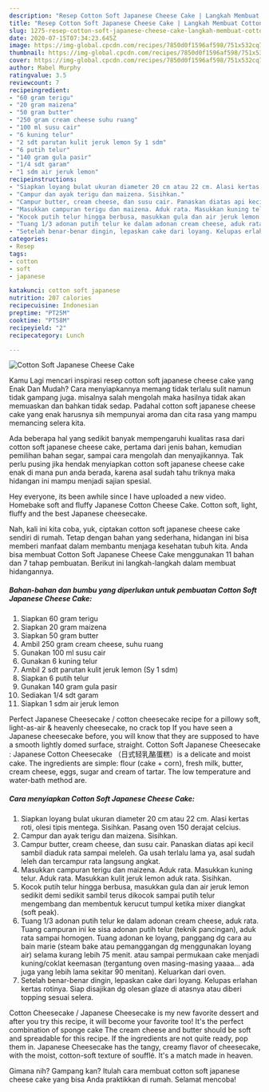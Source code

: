 ```yaml
---
description: "Resep Cotton Soft Japanese Cheese Cake | Langkah Membuat Cotton Soft Japanese Cheese Cake Yang Bikin Ngiler"
title: "Resep Cotton Soft Japanese Cheese Cake | Langkah Membuat Cotton Soft Japanese Cheese Cake Yang Bikin Ngiler"
slug: 1275-resep-cotton-soft-japanese-cheese-cake-langkah-membuat-cotton-soft-japanese-cheese-cake-yang-bikin-ngiler
date: 2020-07-15T07:34:23.645Z
image: https://img-global.cpcdn.com/recipes/7850d0f1596af598/751x532cq70/cotton-soft-japanese-cheese-cake-foto-resep-utama.jpg
thumbnail: https://img-global.cpcdn.com/recipes/7850d0f1596af598/751x532cq70/cotton-soft-japanese-cheese-cake-foto-resep-utama.jpg
cover: https://img-global.cpcdn.com/recipes/7850d0f1596af598/751x532cq70/cotton-soft-japanese-cheese-cake-foto-resep-utama.jpg
author: Mabel Murphy
ratingvalue: 3.5
reviewcount: 7
recipeingredient:
- "60 gram terigu"
- "20 gram maizena"
- "50 gram butter"
- "250 gram cream cheese suhu ruang"
- "100 ml susu cair"
- "6 kuning telur"
- "2 sdt parutan kulit jeruk lemon Sy 1 sdm"
- "6 putih telur"
- "140 gram gula pasir"
- "1/4 sdt garam"
- "1 sdm air jeruk lemon"
recipeinstructions:
- "Siapkan loyang bulat ukuran diameter 20 cm atau 22 cm. Alasi kertas roti, olesi tipis mentega. Sisihkan. Pasang oven 150 derajat celcius."
- "Campur dan ayak terigu dan maizena. Sisihkan."
- "Campur butter, cream cheese, dan susu cair. Panaskan diatas api kecil sambil diaduk rata sampai meleleh. Ga usah terlalu lama ya, asal sudah leleh dan tercampur rata langsung angkat."
- "Masukkan campuran terigu dan maizena. Aduk rata. Masukkan kuning telur. Aduk rata. Masukkan kulit jeruk lemon aduk rata. Sisihkan."
- "Kocok putih telur hingga berbusa, masukkan gula dan air jeruk lemon sedikit demi sedikit sambil terus dikocok sampai putih telur mengembang dan membentuk kerucut tumpul ketika mixer diangkat (soft peak)."
- "Tuang 1/3 adonan putih telur ke dalam adonan cream cheese, aduk rata. Tuang campuran ini ke sisa adonan putih telur (teknik pancingan), aduk rata sampai homogen. Tuang adonan ke loyang, panggang dg cara au bain marie (steam bake atau pemanggangan dg menggunakan loyang air) selama kurang lebih 75 menit. atau sampai permukaan cake menjadi kuning/coklat keemasan (tergantung oven masing-masing yaaaa... ada juga yang lebih lama sekitar 90 menitan). Keluarkan dari oven."
- "Setelah benar-benar dingin, lepaskan cake dari loyang. Kelupas erlahan kertas rotinya. Siap disajikan dg olesan glaze di atasnya atau diberi topping sesuai selera."
categories:
- Resep
tags:
- cotton
- soft
- japanese

katakunci: cotton soft japanese 
nutrition: 207 calories
recipecuisine: Indonesian
preptime: "PT25M"
cooktime: "PT58M"
recipeyield: "2"
recipecategory: Lunch

---
```



![Cotton Soft Japanese Cheese Cake](https://img-global.cpcdn.com/recipes/7850d0f1596af598/751x532cq70/cotton-soft-japanese-cheese-cake-foto-resep-utama.jpg)

Kamu Lagi mencari inspirasi resep cotton soft japanese cheese cake yang Enak Dan Mudah? Cara menyiapkannya memang tidak terlalu sulit namun tidak gampang juga. misalnya salah mengolah maka hasilnya tidak akan memuaskan dan bahkan tidak sedap. Padahal cotton soft japanese cheese cake yang enak harusnya sih mempunyai aroma dan cita rasa yang mampu memancing selera kita.

Ada beberapa hal yang sedikit banyak mempengaruhi kualitas rasa dari cotton soft japanese cheese cake, pertama dari jenis bahan, kemudian pemilihan bahan segar, sampai cara mengolah dan menyajikannya. Tak perlu pusing jika hendak menyiapkan cotton soft japanese cheese cake enak di mana pun anda berada, karena asal sudah tahu triknya maka hidangan ini mampu menjadi sajian spesial.

Hey everyone, its been awhile since I have uploaded a new video. Homebake soft and fluffy Japanese Cotton Cheese Cake. Cotton soft, light, fluffy and the best Japanese cheesecake.


Nah, kali ini kita coba, yuk, ciptakan cotton soft japanese cheese cake sendiri di rumah. Tetap dengan bahan yang sederhana, hidangan ini bisa memberi manfaat dalam membantu menjaga kesehatan tubuh kita. Anda bisa membuat Cotton Soft Japanese Cheese Cake menggunakan 11 bahan dan 7 tahap pembuatan. Berikut ini langkah-langkah dalam membuat hidangannya.

<!--inarticleads1-->

##### Bahan-bahan dan bumbu yang diperlukan untuk pembuatan Cotton Soft Japanese Cheese Cake:

1. Siapkan 60 gram terigu
1. Siapkan 20 gram maizena
1. Siapkan 50 gram butter
1. Ambil 250 gram cream cheese, suhu ruang
1. Gunakan 100 ml susu cair
1. Gunakan 6 kuning telur
1. Ambil 2 sdt parutan kulit jeruk lemon (Sy 1 sdm)
1. Siapkan 6 putih telur
1. Gunakan 140 gram gula pasir
1. Sediakan 1/4 sdt garam
1. Siapkan 1 sdm air jeruk lemon


Perfect Japanese Cheesecake / cotton cheesecake recipe for a pillowy soft, light-as-air &amp; heavenly cheesecake, no crack top If you have seen a Japanese cheesecake before, you will know that they are supposed to have a smooth lightly domed surface, straight. Cotton Soft Japanese Cheesecake : Japanese Cotton Cheesecake （日式轻乳酪蛋糕）is a delicate and moist cake. The ingredients are simple: flour (cake + corn), fresh milk, butter, cream cheese, eggs, sugar and cream of tartar. The low temperature and water-bath method are. 

<!--inarticleads2-->

##### Cara menyiapkan Cotton Soft Japanese Cheese Cake:

1. Siapkan loyang bulat ukuran diameter 20 cm atau 22 cm. Alasi kertas roti, olesi tipis mentega. Sisihkan. Pasang oven 150 derajat celcius.
1. Campur dan ayak terigu dan maizena. Sisihkan.
1. Campur butter, cream cheese, dan susu cair. Panaskan diatas api kecil sambil diaduk rata sampai meleleh. Ga usah terlalu lama ya, asal sudah leleh dan tercampur rata langsung angkat.
1. Masukkan campuran terigu dan maizena. Aduk rata. Masukkan kuning telur. Aduk rata. Masukkan kulit jeruk lemon aduk rata. Sisihkan.
1. Kocok putih telur hingga berbusa, masukkan gula dan air jeruk lemon sedikit demi sedikit sambil terus dikocok sampai putih telur mengembang dan membentuk kerucut tumpul ketika mixer diangkat (soft peak).
1. Tuang 1/3 adonan putih telur ke dalam adonan cream cheese, aduk rata. Tuang campuran ini ke sisa adonan putih telur (teknik pancingan), aduk rata sampai homogen. Tuang adonan ke loyang, panggang dg cara au bain marie (steam bake atau pemanggangan dg menggunakan loyang air) selama kurang lebih 75 menit. atau sampai permukaan cake menjadi kuning/coklat keemasan (tergantung oven masing-masing yaaaa... ada juga yang lebih lama sekitar 90 menitan). Keluarkan dari oven.
1. Setelah benar-benar dingin, lepaskan cake dari loyang. Kelupas erlahan kertas rotinya. Siap disajikan dg olesan glaze di atasnya atau diberi topping sesuai selera.


Cotton Cheesecake / Japanese Cheesecake is my new favorite dessert and after you try this recipe, it will become your favorite too! It&#39;s the perfect combination of sponge cake The cream cheese and butter should be soft and spreadable for this recipe. If the ingredients are not quite ready, pop them in. Japanese Cheesecake has the tangy, creamy flavor of cheesecake, with the moist, cotton-soft texture of soufflé. It&#39;s a match made in heaven. 

Gimana nih? Gampang kan? Itulah cara membuat cotton soft japanese cheese cake yang bisa Anda praktikkan di rumah. Selamat mencoba!
